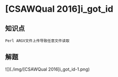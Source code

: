 # [CSAWQual 2016]i_got_id

## 知识点

`Perl ARGV文件上传导致任意文件读取`

## 解题

![](./img/[CSAWQual 2016]i_got_id-1.png)
